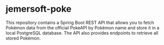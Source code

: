 # jemersoft-poke
This repository contains a Spring Boot REST API that allows you to fetch Pokémon data from the official PokeAPI by Pokémon name and store it in a local PostgreSQL database. The API also provides endpoints to retrieve all stored Pokémon.
